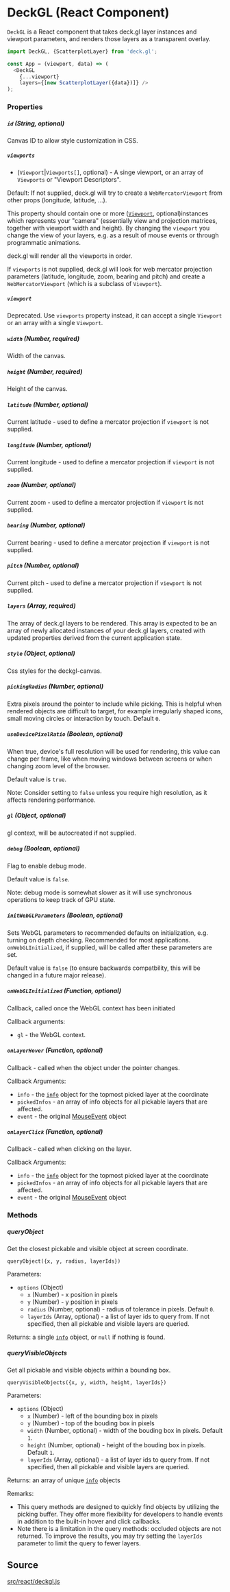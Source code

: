 # DeckGL (React Component)

`DeckGL` is a React component that takes deck.gl layer instances and
viewport parameters, and renders those layers as a transparent overlay.

```js
import DeckGL, {ScatterplotLayer} from 'deck.gl';

const App = (viewport, data) => (
  <DeckGL
    {...viewport}
    layers={[new ScatterplotLayer({data})]} />
);
```

### Properties

##### `id` (String, optional)

Canvas ID to allow style customization in CSS.

##### `viewports`

* (`Viewport`|`Viewports[]`, optional) - A singe viewport, or an array of `Viewports` or "Viewport Descriptors".

Default: If not supplied, deck.gl will try to create a `WebMercatorViewport` from other props (longitude, latitude, ...).

This property should contain one or more ([`Viewport`](/docs/api-reference/viewport.md), optional)instances which represents your "camera" (essentially view and projection matrices, together with viewport width and height). By changing the `viewport` you change the view of your layers, e.g. as a result of mouse events or through programmatic animations.

deck.gl will render all the viewports in order.

If `viewports` is not supplied, deck.gl will look for web mercator projection parameters (latitude, longitude, zoom, bearing and pitch) and create a `WebMercatorViewport` (which is a subclass of `Viewport`).

##### `viewport`

Deprecated. Use `viewports` property instead, it can accept a single `Viewport` or an array with a single `Viewport`.

##### `width` (Number, required)

Width of the canvas.

##### `height` (Number, required)

Height of the canvas.

##### `latitude` (Number, optional)

Current latitude - used to define a mercator projection if `viewport` is not supplied.

##### `longitude` (Number, optional)

Current longitude - used to define a mercator projection if `viewport` is not supplied.

##### `zoom` (Number, optional)

Current zoom - used to define a mercator projection if `viewport` is not supplied.

##### `bearing` (Number, optional)

Current bearing - used to define a mercator projection if `viewport` is not supplied.

##### `pitch` (Number, optional)

Current pitch - used to define a mercator projection if `viewport` is not supplied.

##### `layers` (Array, required)

The array of deck.gl layers to be rendered. This array is expected to be an array of newly allocated instances of your deck.gl layers, created with updated properties derived from the current application state.

##### `style` (Object, optional)

Css styles for the deckgl-canvas.

##### `pickingRadius` (Number, optional)

Extra pixels around the pointer to include while picking. This is helpful when rendered objects are difficult to target, for example
irregularly shaped icons, small moving circles or interaction by touch.
Default `0`.

##### `useDevicePixelRatio` (Boolean, optional)

When true, device's full resolution will be used for rendering, this value can change per frame, like when moving windows between screens or when changing zoom level of the browser.

Default value is `true`.

Note: Consider setting to `false` unless you require high resolution, as it affects rendering performance.

##### `gl` (Object, optional)

gl context, will be autocreated if not supplied.

##### `debug` (Boolean, optional)

Flag to enable debug mode.

Default value is `false`.

Note: debug mode is somewhat slower as it will use synchronous operations to keep track of GPU state.

##### `initWebGLParameters` (Boolean, optional)

Sets WebGL parameters to recommended defaults on initialization, e.g. turning on depth checking. Recommended for most applications. `onWebGLInitialized`, if supplied, will be called after these parameters are set.

Default value is `false` (to ensure backwards compatbility, this will be changed in a future major release).

##### `onWebGLInitialized` (Function, optional)

Callback, called once the WebGL context has been initiated

Callback arguments:
- `gl` - the WebGL context.

##### `onLayerHover` (Function, optional)

Callback - called when the object under the pointer changes.

Callback Arguments:
- `info` - the [`info`](/docs/get-started/interactivity.md#the-picking-info-object)
object for the topmost picked layer at the coordinate
- `pickedInfos` - an array of info objects for all pickable layers that
are affected.
- `event` - the original [MouseEvent](https://developer.mozilla.org/en-US/docs/Web/API/MouseEvent) object

##### `onLayerClick` (Function, optional)

Callback - called when clicking on the layer.

Callback Arguments:
- `info` - the [`info`](/docs/get-started/interactivity.md#the-picking-info-object)
object for the topmost picked layer at the coordinate
- `pickedInfos` - an array of info objects for all pickable layers that are affected.
- `event` - the original [MouseEvent](https://developer.mozilla.org/en-US/docs/Web/API/MouseEvent) object

### Methods

##### queryObject

Get the closest pickable and visible object at screen coordinate.

`queryObject({x, y, radius, layerIds})`

Parameters:
- `options` (Object)
  + `x` (Number) - x position in pixels
  + `y` (Number) - y position in pixels
  + `radius` (Number, optional) - radius of tolerance in pixels. Default `0`.
  + `layerIds` (Array, optional) - a list of layer ids to query from.
    If not specified, then all pickable and visible layers are queried.

Returns: a single [`info`](/docs/get-started/interactivity.md#the-picking-info-object) object, or `null` if nothing is found.

##### queryVisibleObjects

Get all pickable and visible objects within a bounding box.

`queryVisibleObjects({x, y, width, height, layerIds})`

Parameters:
- `options` (Object)
  + `x` (Number) - left of the bounding box in pixels
  + `y` (Number) - top of the bouding box in pixels
  + `width` (Number, optional) - width of the bouding box in pixels. Default `1`.
  + `height` (Number, optional) - height of the bouding box in pixels. Default `1`.
  + `layerIds` (Array, optional) - a list of layer ids to query from.
    If not specified, then all pickable and visible layers are queried.

Returns: an array of unique [`info`](/docs/get-started/interactivity.md#the-picking-info-object) objects

Remarks:
- This query methods are designed to quickly find objects by utilizing the picking buffer. They offer more flexibility for developers to handle events in addition to the built-in hover and click callbacks.
- Note there is a limitation in the query methods: occluded objects are not returned. To improve the results, you may try setting the `layerIds` parameter to limit the query to fewer layers.

## Source
[src/react/deckgl.js](https://github.com/uber/deck.gl/blob/4.1-release/src/react/deckgl.js)
